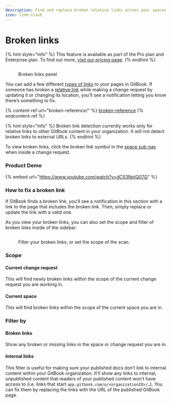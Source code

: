 ```yaml
---
description: Find and replace broken relative links across your spaces.
icon: link-slash
---
```


# Broken links

{% hint style="info" %}
This feature is available as part of the Pro plan and Enterprise plan. To find out more, [visit our pricing page](https://www.gitbook.com/pricing).
{% endhint %}

<figure><img src="../.gitbook/assets/published-content-broken-links.png" alt=""><figcaption><p>Broken links panel</p></figcaption></figure>

You can add a few different [types of links](editing-content/inline.md#links) to your pages in GitBook. If someone has broken a [relative link](editing-content/inline.md#relative-links) while making a change request by updating it or changing its location, you’ll see a notification letting you know there’s something to fix.

{% content-ref url="broken-reference/" %}
[broken-reference](broken-reference/)
{% endcontent-ref %}

{% hint style="info" %}
Broken link detection currently works only for relative links to other GitBook content in your organization. It will not detect broken links to external URLs.
{% endhint %}

To view broken links, click the broken link symbol in the [space sub-nav](editor/navigation.md#space-header-and-sub-navigation) when inside a change request.

### Product Demo

{% embed url="https://www.youtube.com/watch?v=dC53NpIQ07Q" %}

### How to fix a broken link

If GitBook finds a broken link, you’ll see a notification in this section with a link to the page that includes the broken link. Then, simply replace or update the link with a valid one.

As you view your broken links, you can also set the scope and filter of broken links inside of the sidebar:

<figure><img src="../.gitbook/assets/published-content-broken-links-cr.png" alt=""><figcaption><p>Filter your broken links, or set the scope of the scan.</p></figcaption></figure>

### Scope

#### Current change request

This will find newly broken links within the scope of the current change request you are working in.

#### Current space

This will find broken links within the scope of the current space you are in.

### Filter by

#### Broken links

Show any broken or missing links in the space or change request you are in.

#### Internal links

This filter is useful for making sure your published docs don’t link to internal content within your GitBook organization. It’ll show any links to internal, unpublished content that readers of your published content won’t have access to (i.e. links that start `app.gitbook.com/o/<organizationID>/…`). You can fix them by replacing the links with the URL of the published GitBook page.

